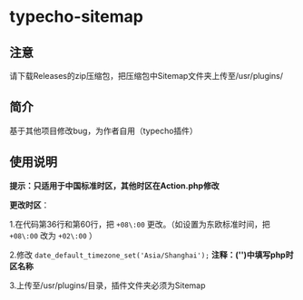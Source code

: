# typecho-sitemap
## 注意
请下载Releases的zip压缩包，把压缩包中Sitemap文件夹上传至/usr/plugins/
## 简介
基于其他项目修改bug，为作者自用（typecho插件）
## 使用说明
**提示：只适用于中国标准时区，其他时区在Action.php修改**

**更改时区**：

1.在代码第36行和第60行，把 `+08\:00` 更改。（如设置为东欧标准时间，把 `+08\:00` 改为 `+02\:00` ）

2.修改 `date_default_timezone_set('Asia/Shanghai');`   **注释：('')中填写php时区名称**

3.上传至/usr/plugins/目录，插件文件夹必须为Sitemap

